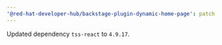 ```yaml
---
'@red-hat-developer-hub/backstage-plugin-dynamic-home-page': patch
---
```


Updated dependency `tss-react` to `4.9.17`.
